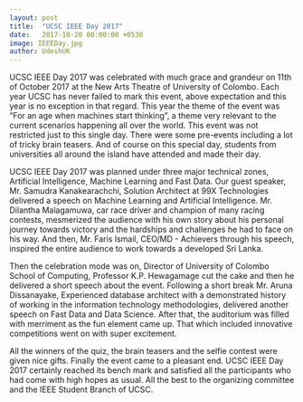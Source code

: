 ```yaml
---
layout: post
title:  "UCSC IEEE Day 2017"
date:   2017-10-20 00:00:00 +0530
image: IEEEDay.jpg
author: UdeshUK
---
```


UCSC IEEE Day 2017 was celebrated with much grace and grandeur on 11th of October 2017 at the New Arts Theatre of University of Colombo. Each year UCSC has never failed to mark this event, above expectation and this year is no exception in that regard. This year the theme of the event was “For an age when machines start thinking”, a theme very relevant to the current scenarios happening all over the world. This event was not restricted just to this single day. There were some pre-events including a lot of tricky brain teasers. And of course on this special day, students from universities all around the island have attended and made their day.

UCSC IEEE Day 2017 was planned under three major technical zones, Artificial Intelligence, Machine Learning and Fast Data. Our guest speaker, Mr. Samudra Kanakearachchi, Solution Architect at 99X Technologies delivered a speech on Machine Learning and Artificial Intelligence. Mr. Dilantha Malagamuwa, car race driver and champion of many racing contests, mesmerized the audience with his own story about his personal journey towards victory and the hardships and challenges he had to face on his way. And then, Mr. Faris Ismail, CEO/MD - Achievers through his speech, inspired the entire audience to work towards a developed Sri Lanka. 

Then the celebration mode was on, Director of University of Colombo School of Computing, Professor K.P. Hewagamage cut the cake and then he delivered a short speech about the event. Following a short break Mr. Aruna Dissanayake, Experienced database architect with a demonstrated history of working in the information technology methodologies, delivered another speech on Fast Data and Data Science. After that, the auditorium was filled with merriment as the fun element came up. That which included innovative competitions went on with super excitement.

All the winners of the quiz, the brain teasers and the selfie contest were given nice gifts. Finally the event came to a pleasant end. UCSC IEEE Day 2017 certainly reached its bench mark and satisfied all the participants who had come with high hopes as usual. All the best to the organizing committee and the IEEE Student Branch of UCSC.